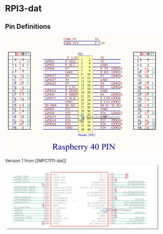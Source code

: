 
# RPI3-dat

## Pin Definitions 


![](2023-11-30-15-41-45.png)

Version 1 from [[MPC1111-dat]]
![](2023-10-31-17-33-46.png)














